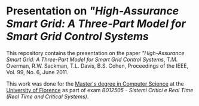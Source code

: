 # Presentation on *"High-Assurance Smart Grid: A Three-Part Model for Smart Grid Control Systems*

This repository contains the presentation on the paper *"High-Assurance Smart Grid: A Three-Part Model for Smart Grid Control Systems*, T.M. Overman, R.W. Sackman, T.L. Davis, B.S. Cohen, Proceedings of the IEEE, Vol. 99, No. 6, June 2011.

This work was done for the [Master's degree in Computer Science](https://www.informaticamagistrale.unifi.it/) at the [University of Florence](https://www.unifi.it/) as part of exam *B012505 - Sistemi Critici e Real Time (Real Time and Critical Systems)*.
